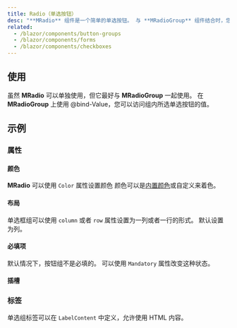 ```yaml
---
title: Radio（单选按钮）
desc: "**MRadio** 组件是一个简单的单选按钮。 与 **MRadioGroup** 组件结合时，您可以提供分组的功能，允许用户从一组预定义的选项中进行选择。"
related:
  - /blazor/components/button-groups
  - /blazor/components/forms
  - /blazor/components/checkboxes
---
```


## 使用

虽然 **MRadio** 可以单独使用，但它最好与 **MRadioGroup** 一起使用。 在 **MRadioGroup** 上使用 @bind-Value，您可以访问组内所选单选按钮的值。

<radio-usage></radio-usage>

## 示例

### 属性

#### 颜色

**MRadio** 可以使用 `Color` 属性设置颜色 颜色可以是[内置颜色](/blazor/styles-and-animations/colors)或自定义来着色。

<masa-example file="Examples.components.radio.Color"></masa-example>

#### 布局

单选框组可以使用 `column` 或者 `row` 属性设置为一列或者一行的形式。 默认设置为列。

<masa-example file="Examples.components.radio.Direction"></masa-example>

#### 必填项

默认情况下，按钮组不是必填的。 可以使用 `Mandatory` 属性改变这种状态。

<masa-example file="Examples.components.radio.Mandatory"></masa-example>

#### 插槽

### 标签

单选组标签可以在 `LabelContent` 中定义，允许使用 HTML 内容。

<masa-example file="Examples.components.radio.LabelContent"></masa-example>